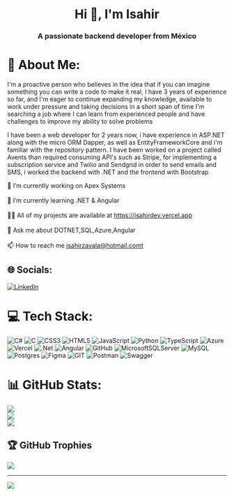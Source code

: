 <h1 align="center">Hi 👋, I'm Isahir</h1>
<h3 align="center">A passionate backend developer from México</h3>

# 💫 About Me:
<p>I'm a proactive person who believes in the idea that if you can imagine something you can write a code to make it real, I have 3 years of experience so far, and I'm eager to continue expanding my knowledge, available to work under pressure and taking decisions in a short span of time I'm searching a job where I can learn from experienced people and have challenges to improve my ability to solve problems</p>

<p>I have been a web developer for 2 years now, i have experience in ASP.NET along with the micro ORM Dapper, as well as EntityFrameworkCore and i'm familiar with the repository pattern. I have been worked on a project called Avents than required consuming API's such as Stripe, for implementing a subscription service and Twilio and Sendgrid in order to send emails and SMS, i worked the backend with .NET and the frontend with Bootstrap</p>

🔭 I’m currently working on Apex Systems<br><br>🌱 I’m currently learning .NET & Angular<br><br>👨‍💻 All of my projects are available at https://isahirdev.vercel.app<br><br>💬 Ask me about DOTNET,SQL,Azure,Angular<br><br>📫 How to reach me isahirzavala@hotmail.comt


## 🌐 Socials:
[![LinkedIn](https://img.shields.io/badge/LinkedIn-%230077B5.svg?logo=linkedin&logoColor=white)](https://linkedin.com/in/isahir-zavala-miranda-70479a266) 

# 💻 Tech Stack:
![C#](https://img.shields.io/badge/c%23-%23239120.svg?style=for-the-badge&logo=c-sharp&logoColor=white) ![C](https://img.shields.io/badge/c-%2300599C.svg?style=for-the-badge&logo=c&logoColor=white) ![CSS3](https://img.shields.io/badge/css3-%231572B6.svg?style=for-the-badge&logo=css3&logoColor=white) ![HTML5](https://img.shields.io/badge/html5-%23E34F26.svg?style=for-the-badge&logo=html5&logoColor=white) ![JavaScript](https://img.shields.io/badge/javascript-%23323330.svg?style=for-the-badge&logo=javascript&logoColor=%23F7DF1E) ![Python](https://img.shields.io/badge/python-3670A0?style=for-the-badge&logo=python&logoColor=ffdd54) ![TypeScript](https://img.shields.io/badge/typescript-%23007ACC.svg?style=for-the-badge&logo=typescript&logoColor=white) ![Azure](https://img.shields.io/badge/azure-%230072C6.svg?style=for-the-badge&logo=azure-devops&logoColor=white) ![Vercel](https://img.shields.io/badge/vercel-%23000000.svg?style=for-the-badge&logo=vercel&logoColor=white) ![.Net](https://img.shields.io/badge/.NET-5C2D91?style=for-the-badge&logo=.net&logoColor=white) ![Angular](https://img.shields.io/badge/angular-%23DD0031.svg?style=for-the-badge&logo=angular&logoColor=white) ![GitHub](https://img.shields.io/badge/GitHub-%23121011.svg?style=for-the-badge&logo=github&logoColor=white) ![MicrosoftSQLServer](https://img.shields.io/badge/Microsoft%20SQL%20Sever-CC2927?style=for-the-badge&logo=microsoft%20sql%20server&logoColor=white) ![MySQL](https://img.shields.io/badge/mysql-%2300f.svg?style=for-the-badge&logo=mysql&logoColor=white) ![Postgres](https://img.shields.io/badge/postgres-%23316192.svg?style=for-the-badge&logo=postgresql&logoColor=white) 	![Figma](https://img.shields.io/badge/figma-%23F24E1E.svg?style=for-the-badge&logo=figma&logoColor=white) ![GIT](https://img.shields.io/badge/Git-fc6d26?style=for-the-badge&logo=git&logoColor=white) ![Postman](https://img.shields.io/badge/Postman-FF6C37?style=for-the-badge&logo=postman&logoColor=white) ![Swagger](https://img.shields.io/badge/-Swagger-%23Clojure?style=for-the-badge&logo=swagger&logoColor=white)
# 📊 GitHub Stats:
![](https://github-readme-stats.vercel.app/api?username=isahir0711&theme=vision-friendly-dark&hide_border=false&include_all_commits=false&count_private=false)<br/>
![](https://github-readme-streak-stats.herokuapp.com/?user=isahir0711&theme=vision-friendly-dark&hide_border=false)<br/>
![](https://github-readme-stats.vercel.app/api/top-langs/?username=isahir0711&theme=vision-friendly-dark&hide_border=false&include_all_commits=false&count_private=false&layout=compact)

## 🏆 GitHub Trophies
![](https://github-profile-trophy.vercel.app/?username=isahir0711&theme=radical&no-frame=false&no-bg=false&margin-w=4)

---
[![](https://visitcount.itsvg.in/api?id=isahir0711&icon=0&color=6)](https://visitcount.itsvg.in)
